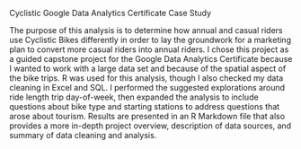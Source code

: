 Cyclistic Google Data Analytics Certificate Case Study 


The purpose of this analysis is to determine how annual and casual riders use Cyclistic Bikes differently in order to lay the groundwork for a marketing plan to convert more casual riders into annual riders. I chose this project as a guided capstone project for the Google Data Analytics Certificate because I wanted to work with a large data set and because of the spatial aspect of the bike trips. R was used for this analysis, though I also checked my data cleaning in Excel and SQL. I performed the suggested explorations around ride length trip day-of-week, then expanded the analysis to include questions about bike type and starting stations to address questions that arose about tourism. Results are presented in an R Markdown file that also provides a more in-depth project overview, description of data sources, and summary of data cleaning and analysis. 
